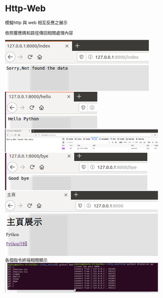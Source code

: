 # Http-Web

模擬http 與 web 相互反應之展示

依照響應碼和路徑傳回相關處理內容


<img src='https://github.com/huihuiman/Http-Web/blob/master/httpWeb%E5%9C%96%E7%89%87/http.jpg'><img src='https://github.com/huihuiman/Http-Web/blob/master/httpWeb%E5%9C%96%E7%89%87/http2.jpg'>
<img src='https://github.com/huihuiman/Http-Web/blob/master/httpWeb%E5%9C%96%E7%89%87/http4.jpg'><img src='https://github.com/huihuiman/Http-Web/blob/master/httpWeb%E5%9C%96%E7%89%87/http5.jpg'>
<img src='https://github.com/huihuiman/Http-Web/blob/master/httpWeb%E5%9C%96%E7%89%87/http6.jpg'>
各個指令終端相關顯示
<img src='https://github.com/huihuiman/Http-Web/blob/master/httpWeb%E5%9C%96%E7%89%87/http7.jpg'>
